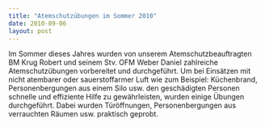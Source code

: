 ```yaml
---
title: "Atemschutzübungen im Sommer 2010"
date: 2010-09-06
layout: post
---
```


Im Sommer dieses Jahres wurden von unserem Atemschutzbeauftragten BM Krug Robert und seinem Stv. OFM Weber Daniel zahlreiche Atemschutzübungen vorbereitet und durchgeführt. Um bei Einsätzen mit nicht atembarer oder sauerstoffarmer Luft wie zum Beispiel: Küchenbrand, Personenbergungen aus einem Silo usw. den geschädigten Personen schnelle und effiziente Hilfe zu gewährleisten, wurden einige Übungen durchgeführt. Dabei wurden Türöffnungen, Personenbergungen aus verrauchten Räumen usw. praktisch geprobt.